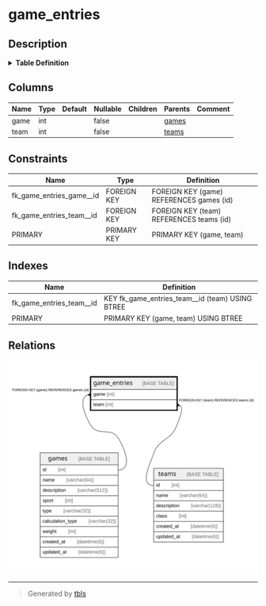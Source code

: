 # game_entries

## Description

<details>
<summary><strong>Table Definition</strong></summary>

```sql
CREATE TABLE `game_entries` (
  `game` int NOT NULL,
  `team` int NOT NULL,
  PRIMARY KEY (`game`,`team`),
  KEY `fk_game_entries_team__id` (`team`),
  CONSTRAINT `fk_game_entries_game__id` FOREIGN KEY (`game`) REFERENCES `games` (`id`) ON DELETE CASCADE ON UPDATE RESTRICT,
  CONSTRAINT `fk_game_entries_team__id` FOREIGN KEY (`team`) REFERENCES `teams` (`id`) ON DELETE CASCADE ON UPDATE RESTRICT
) ENGINE=InnoDB DEFAULT CHARSET=utf8mb4 COLLATE=utf8mb4_0900_ai_ci
```

</details>

## Columns

| Name | Type | Default | Nullable | Children | Parents | Comment |
| ---- | ---- | ------- | -------- | -------- | ------- | ------- |
| game | int |  | false |  | [games](games.md) |  |
| team | int |  | false |  | [teams](teams.md) |  |

## Constraints

| Name | Type | Definition |
| ---- | ---- | ---------- |
| fk_game_entries_game__id | FOREIGN KEY | FOREIGN KEY (game) REFERENCES games (id) |
| fk_game_entries_team__id | FOREIGN KEY | FOREIGN KEY (team) REFERENCES teams (id) |
| PRIMARY | PRIMARY KEY | PRIMARY KEY (game, team) |

## Indexes

| Name | Definition |
| ---- | ---------- |
| fk_game_entries_team__id | KEY fk_game_entries_team__id (team) USING BTREE |
| PRIMARY | PRIMARY KEY (game, team) USING BTREE |

## Relations

![er](game_entries.svg)

---

> Generated by [tbls](https://github.com/k1LoW/tbls)
